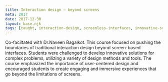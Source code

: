 ```yaml
---
title: Interaction design — beyond screens
meta: 2017
date: 2017-12-30
layout: base.njk
tags: [taught, interaction-design, screenless-interfaces, innovative-solutions, user-centered-design, immersive-experiences, design-methods, problem-solving, beyond-screen-limitations, interaction-challenges, non-traditional-interfaces, experiential-learning, course-facilitation, dr-naveen-bagalkot, design-tools, hci-principles, creative-problem-solving, human-centered-design, interface-innovation, interactive-experiences, design-exploration, user-engagement, complex-design-problems, spatial-interaction, physical-computing, design-thinking, tangible-interfaces, sensory-design, interaction-innovation, experiential-interfaces, advanced-hci]
--- 
```


Co-faciltated with Dr.Naveen Bagalkot. This course focused on pushing the boundaries of traditional interaction design beyond screen-based interfaces. Students were challenged to develop innovative solutions for complex problems, utilizing a variety of design methods and tools. The course emphasized the importance of user-centered design and encouraged students to create engaging and immersive experiences that go beyond the limitations of screens.

